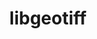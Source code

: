 ---
title: "libgeotiff"
layout: cache
categories: [package, develop]
meta: {"versions": ["1.7.1"], "compilers": ["apple-clang@=15.0.0", "gcc@=13.2.0"], "oss": ["ubuntu24.04", "ventura"], "platforms": ["darwin", "linux"], "targets": ["aarch64", "x86_64_v3"], "stacks": ["ml-darwin-aarch64-mps", "ml-linux-aarch64-cpu", "ml-linux-aarch64-cuda", "ml-linux-x86_64-cpu", "ml-linux-x86_64-cuda", "root"], "num_specs": 10, "num_specs_by_stack": {"root": 10, "ml-darwin-aarch64-mps": 2, "ml-linux-aarch64-cuda": 4, "ml-linux-aarch64-cpu": 4, "ml-linux-x86_64-cpu": 4, "ml-linux-x86_64-cuda": 4}}
spec_details: [{"hash": "urhw75rrpmt4kyxgqpfngoo57p3pky2o", "compiler": "apple-clang@=15.0.0", "versions": ["1.7.1"], "os": "ventura", "platform": "darwin", "target": "aarch64", "variants": ["build_system=autotools", "+jpeg", "+proj", "+zlib"], "stacks": ["root", "ml-darwin-aarch64-mps"], "size": "-", "tarball": "https://binaries.spack.io/develop/build_cache/darwin-ventura-aarch64/apple-clang-15.0.0/libgeotiff-1.7.1/darwin-ventura-aarch64-apple-clang-15.0.0-libgeotiff-1.7.1-urhw75rrpmt4kyxgqpfngoo57p3pky2o.spack"}, {"hash": "5vbewwj3fijfdfr73az6uw7gmzijndkq", "compiler": "apple-clang@=15.0.0", "versions": ["1.7.1"], "os": "ventura", "platform": "darwin", "target": "aarch64", "variants": ["build_system=autotools", "+jpeg", "+proj", "+zlib"], "stacks": ["root", "ml-darwin-aarch64-mps"], "size": "-", "tarball": "https://binaries.spack.io/develop/build_cache/darwin-ventura-aarch64/apple-clang-15.0.0/libgeotiff-1.7.1/darwin-ventura-aarch64-apple-clang-15.0.0-libgeotiff-1.7.1-5vbewwj3fijfdfr73az6uw7gmzijndkq.spack"}, {"hash": "fpmrp5zu55ubiga6neojsxlsg7gsql5k", "compiler": "gcc@=13.2.0", "versions": ["1.7.1"], "os": "ubuntu24.04", "platform": "linux", "target": "aarch64", "variants": ["build_system=autotools", "+jpeg", "+proj", "+zlib"], "stacks": ["ml-linux-aarch64-cuda", "root", "ml-linux-aarch64-cpu"], "size": "-", "tarball": "https://binaries.spack.io/develop/build_cache/linux-ubuntu24.04-aarch64/gcc-13.2.0/libgeotiff-1.7.1/linux-ubuntu24.04-aarch64-gcc-13.2.0-libgeotiff-1.7.1-fpmrp5zu55ubiga6neojsxlsg7gsql5k.spack"}, {"hash": "h7ecgbwinqhdrhdn6yezvf3tvba6ex6p", "compiler": "gcc@=13.2.0", "versions": ["1.7.1"], "os": "ubuntu24.04", "platform": "linux", "target": "aarch64", "variants": ["build_system=autotools", "+jpeg", "+proj", "+zlib"], "stacks": ["ml-linux-aarch64-cuda", "root", "ml-linux-aarch64-cpu"], "size": "-", "tarball": "https://binaries.spack.io/develop/build_cache/linux-ubuntu24.04-aarch64/gcc-13.2.0/libgeotiff-1.7.1/linux-ubuntu24.04-aarch64-gcc-13.2.0-libgeotiff-1.7.1-h7ecgbwinqhdrhdn6yezvf3tvba6ex6p.spack"}, {"hash": "xncbdw7yeyzp3juctqfwnhaob6edadhf", "compiler": "gcc@=13.2.0", "versions": ["1.7.1"], "os": "ubuntu24.04", "platform": "linux", "target": "aarch64", "variants": ["build_system=autotools", "+jpeg", "+proj", "+zlib"], "stacks": ["ml-linux-aarch64-cuda", "root", "ml-linux-aarch64-cpu"], "size": "-", "tarball": "https://binaries.spack.io/develop/build_cache/linux-ubuntu24.04-aarch64/gcc-13.2.0/libgeotiff-1.7.1/linux-ubuntu24.04-aarch64-gcc-13.2.0-libgeotiff-1.7.1-xncbdw7yeyzp3juctqfwnhaob6edadhf.spack"}, {"hash": "nlhozpiccwanf7djrfcgb34pvxftpnp2", "compiler": "gcc@=13.2.0", "versions": ["1.7.1"], "os": "ubuntu24.04", "platform": "linux", "target": "aarch64", "variants": ["build_system=autotools", "+jpeg", "+proj", "+zlib"], "stacks": ["ml-linux-aarch64-cuda", "root", "ml-linux-aarch64-cpu"], "size": "-", "tarball": "https://binaries.spack.io/develop/build_cache/linux-ubuntu24.04-aarch64/gcc-13.2.0/libgeotiff-1.7.1/linux-ubuntu24.04-aarch64-gcc-13.2.0-libgeotiff-1.7.1-nlhozpiccwanf7djrfcgb34pvxftpnp2.spack"}, {"hash": "x4vfzrlvqi3qyxyze455ehsgx7ye2zzt", "compiler": "gcc@=13.2.0", "versions": ["1.7.1"], "os": "ubuntu24.04", "platform": "linux", "target": "x86_64_v3", "variants": ["build_system=autotools", "+jpeg", "+proj", "+zlib"], "stacks": ["root", "ml-linux-x86_64-cpu", "ml-linux-x86_64-cuda"], "size": "-", "tarball": "https://binaries.spack.io/develop/build_cache/linux-ubuntu24.04-x86_64_v3/gcc-13.2.0/libgeotiff-1.7.1/linux-ubuntu24.04-x86_64_v3-gcc-13.2.0-libgeotiff-1.7.1-x4vfzrlvqi3qyxyze455ehsgx7ye2zzt.spack"}, {"hash": "dc7kxuaubrbzwkk5qfvfoc3lqqxtf7as", "compiler": "gcc@=13.2.0", "versions": ["1.7.1"], "os": "ubuntu24.04", "platform": "linux", "target": "x86_64_v3", "variants": ["build_system=autotools", "+jpeg", "+proj", "+zlib"], "stacks": ["root", "ml-linux-x86_64-cpu", "ml-linux-x86_64-cuda"], "size": "-", "tarball": "https://binaries.spack.io/develop/build_cache/linux-ubuntu24.04-x86_64_v3/gcc-13.2.0/libgeotiff-1.7.1/linux-ubuntu24.04-x86_64_v3-gcc-13.2.0-libgeotiff-1.7.1-dc7kxuaubrbzwkk5qfvfoc3lqqxtf7as.spack"}, {"hash": "i5mfhtl5hbj5m7ui3yyluwlsaoug6p3w", "compiler": "gcc@=13.2.0", "versions": ["1.7.1"], "os": "ubuntu24.04", "platform": "linux", "target": "x86_64_v3", "variants": ["build_system=autotools", "+jpeg", "+proj", "+zlib"], "stacks": ["root", "ml-linux-x86_64-cpu", "ml-linux-x86_64-cuda"], "size": "-", "tarball": "https://binaries.spack.io/develop/build_cache/linux-ubuntu24.04-x86_64_v3/gcc-13.2.0/libgeotiff-1.7.1/linux-ubuntu24.04-x86_64_v3-gcc-13.2.0-libgeotiff-1.7.1-i5mfhtl5hbj5m7ui3yyluwlsaoug6p3w.spack"}, {"hash": "guzit3ulkncbke2tluicw5l3xjrct4h3", "compiler": "gcc@=13.2.0", "versions": ["1.7.1"], "os": "ubuntu24.04", "platform": "linux", "target": "x86_64_v3", "variants": ["build_system=autotools", "+jpeg", "+proj", "+zlib"], "stacks": ["root", "ml-linux-x86_64-cpu", "ml-linux-x86_64-cuda"], "size": "-", "tarball": "https://binaries.spack.io/develop/build_cache/linux-ubuntu24.04-x86_64_v3/gcc-13.2.0/libgeotiff-1.7.1/linux-ubuntu24.04-x86_64_v3-gcc-13.2.0-libgeotiff-1.7.1-guzit3ulkncbke2tluicw5l3xjrct4h3.spack"}]
---